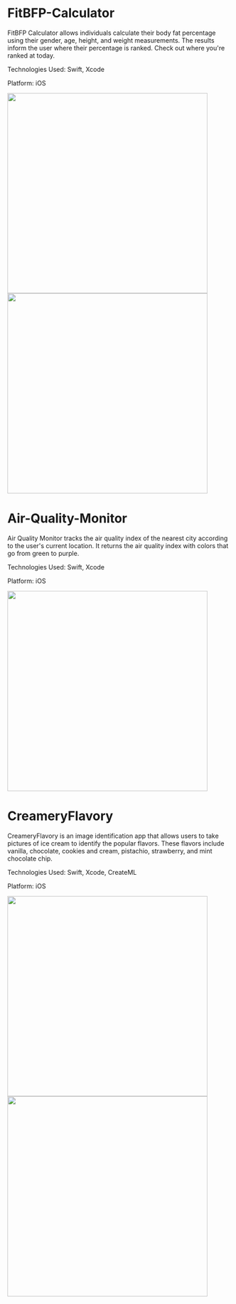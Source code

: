 # FitBFP-Calculator
FitBFP Calculator allows individuals calculate their body fat percentage using their gender, age, height, and weight measurements. The results inform the user where their percentage is ranked. Check out where you're ranked at today. 

Technologies Used: Swift, Xcode

Platform: iOS

<img src="https://user-images.githubusercontent.com/46203817/98313549-b611a880-1f99-11eb-927d-cc156061958d.png" width="450" height="450"/> <img src="https://user-images.githubusercontent.com/46203817/98313599-d2ade080-1f99-11eb-91de-789234d9bca9.png" width="450" height="450"/> 




# Air-Quality-Monitor
Air Quality Monitor tracks the air quality index of the nearest city according to the user's current location. 
It returns the air quality index with colors that go from green to purple.  

Technologies Used: Swift, Xcode

Platform: iOS

<img src="https://user-images.githubusercontent.com/46203817/98318882-325db900-1fa5-11eb-82e3-56d1f459b5dc.png" width="450" height="450"/>



# CreameryFlavory
CreameryFlavory is an image identification app that allows users to take pictures of ice cream to identify the popular flavors. These flavors include vanilla, chocolate, cookies and cream, pistachio, strawberry, and mint chocolate chip.

Technologies Used: Swift, Xcode, CreateML

Platform: iOS

<img src="https://user-images.githubusercontent.com/46203817/100156210-2495a800-2e6e-11eb-8c50-cc3539dcffb4.png" width="450" height="450"/>
<img src="https://user-images.githubusercontent.com/46203817/100156216-26f80200-2e6e-11eb-883b-a9217e90a5d0.png" width="450" height="450"/>
